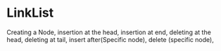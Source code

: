 # LinkList
Creating a Node, insertion at the head, insertion at end, deleting at the head, deleting at tail, insert after(Specific node), delete (specific node), 
